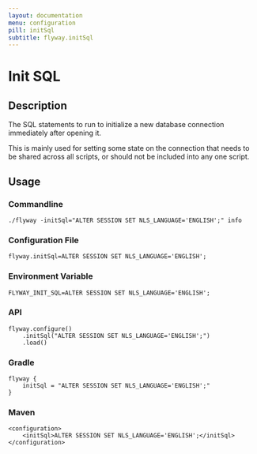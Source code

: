 ```yaml
---
layout: documentation
menu: configuration
pill: initSql
subtitle: flyway.initSql
---
```


# Init SQL

## Description
The SQL statements to run to initialize a new database connection immediately after opening it.

This is mainly used for setting some state on the connection that needs to be shared across all scripts, or should not be included into any one script.

## Usage

### Commandline
```
./flyway -initSql="ALTER SESSION SET NLS_LANGUAGE='ENGLISH';" info
```

### Configuration File
```
flyway.initSql=ALTER SESSION SET NLS_LANGUAGE='ENGLISH';
```

### Environment Variable
```
FLYWAY_INIT_SQL=ALTER SESSION SET NLS_LANGUAGE='ENGLISH';
```

### API
```
flyway.configure()
    .initSql("ALTER SESSION SET NLS_LANGUAGE='ENGLISH';")
    .load()
```

### Gradle
```
flyway {
    initSql = "ALTER SESSION SET NLS_LANGUAGE='ENGLISH';"
}
```

### Maven
```
<configuration>
    <initSql>ALTER SESSION SET NLS_LANGUAGE='ENGLISH';</initSql>
</configuration>
```